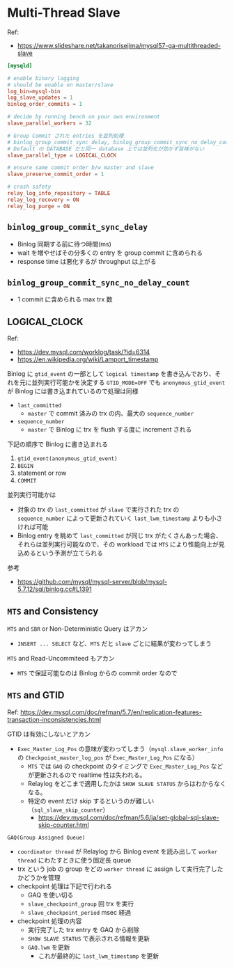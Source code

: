 # Multi-Thread Slave

Ref:
* https://www.slideshare.net/takanorisejima/mysql57-ga-multithreaded-slave

```my.cnf
[mysqld]

# enable binary logging
# should be enable on master/slave
log_bin=mysql-bin
log_slave_updates = 1
binlog_order_commits = 1

# decide by running bench on your own environment
slave_parallel_workers = 32

# Group Commit された entries を並列処理
# binlog_group_commit_sync_delay, binlog_group_commit_sync_no_delay_count を環境ごとに調整する必要あり
# Default の DATABASE だと同一 database 上では並列化が効かず旨味がない
slave_parallel_type = LOGICAL_CLOCK

# ensure same commit order b/w master and slave
slave_preserve_commit_order = 1

# crash safety
relay_log_info_repository = TABLE
relay_log_recovery = ON
relay_log_purge = ON
```

## `binlog_group_commit_sync_delay`
* Binlog 同期する前に待つ時間(ms)
* wait を増やせばその分多くの entry を group commit に含められる
* response time は悪化するが throughput は上がる

## `binlog_group_commit_sync_no_delay_count`
* 1 commit に含められる max trx 数

## LOGICAL_CLOCK
Ref:
* https://dev.mysql.com/worklog/task/?id=6314
* https://en.wikipedia.org/wiki/Lamport_timestamp

Binlog に `gtid_event` の一部として `logical timestamp` を書き込んでおり、それを元に並列実行可能かを決定する
`GTID_MODE=OFF` でも `anonymous_gtid_event` が Binlog には書き込まれているので処理は同様
* `last_committed`
  * `master` で commit 済みの trx の内、最大の `sequence_number`
* `sequence_number`
  * `master` で Binlog に trx を flush する度に increment される

下記の順序で Binlog に書き込まれる
1. `gtid_event(anonymous_gtid_event)`
2. `BEGIN`
3. statement or row
4. `COMMIT`

並列実行可能かは
* 対象の trx の `last_committed` が `slave` で実行された trx の `sequence_number` によって更新されていく `last_lwm_timestamp` よりも小さければ可能
* Binlog entry を眺めて `last_committed` が同じ trx がたくさんあった場合、それらは並列実行可能なので、その workload では `MTS` により性能向上が見込めるという予測が立てられる

参考
* https://github.com/mysql/mysql-server/blob/mysql-5.7.12/sql/binlog.cc#L1391

## `MTS` and Consistency
`MTS` and `SBR` or Non-Deterministic Query はアカン
* `INSERT ... SELECT` など、`MTS` だと `slave` ごとに結果が変わってしまう

`MTS` and Read-Uncommiteed もアカン
* `MTS` で保証可能なのは Binlog からの commit order なので

## `MTS` and GTID
Ref: https://dev.mysql.com/doc/refman/5.7/en/replication-features-transaction-inconsistencies.html

GTID は有効にしないとアカン
* `Exec_Master_Log_Pos` の意味が変わってしまう（`mysql.slave_worker_info` の `Checkpoint_master_log_pos` が `Exec_Master_Log_Pos` になる）
  * `MTS` では `GAQ` の checkpoint のタイミングで `Exec_Master_Log_Pos` などが更新されるので realtime 性は失われる。
  * Relaylog をどこまで適用したかは `SHOW SLAVE STATUS` からはわからなくなる。
  * 特定の event だけ skip するというのが難しい（`sql_slave_skip_counter`）
    * https://dev.mysql.com/doc/refman/5.6/ja/set-global-sql-slave-skip-counter.html

`GAQ(Group Assigned Queue)`
* `coordinator thread` が Relaylog から Binlog event を読み出して `worker thread` にわたすときに使う固定長 queue
* trx という job の group をどの `worker thread` に assign して実行完了したかどうかを管理
* checkpoint 処理は下記で行われる
  * GAQ を使い切る
  * `slave_checkpoint_group` 回 trx を実行
  * `slave_checkpoint_period` msec 経過
* checkpoint 処理の内容
  * 実行完了した trx entry を GAQ から削除
  * `SHOW SLAVE STATUS` で表示される情報を更新
  * `GAQ.lwm` を更新
    * これが最終的に `last_lwm_timestamp` を更新
